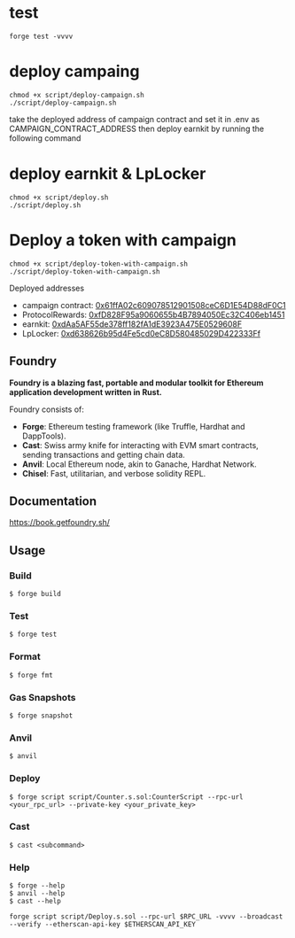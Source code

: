 # test
```shell
forge test -vvvv
```

# deploy campaing
```shell
chmod +x script/deploy-campaign.sh
./script/deploy-campaign.sh
```
take the deployed address of campaign contract and set it in .env as CAMPAIGN_CONTRACT_ADDRESS
then deploy earnkit by running the following command

# deploy earnkit & LpLocker
```shell
chmod +x script/deploy.sh
./script/deploy.sh
```

# Deploy a token with campaign
```shell
chmod +x script/deploy-token-with-campaign.sh
./script/deploy-token-with-campaign.sh
```


Deployed addresses
- campaign contract: [0x61ffA02c609078512901508ceC6D1E54D88dF0C1](https://sepolia.basescan.org/address/0x61ffA02c609078512901508ceC6D1E54D88dF0C1)
- ProtocolRewards: [0xfD828F95a9060655b4B7894050Ec32C406eb1451](https://sepolia.basescan.org/address/0xfD828F95a9060655b4B7894050Ec32C406eb1451)
- earnkit: [0xdAa5AF55de378ff182fA1dE3923A475E0529608F](https://sepolia.basescan.org/address/0xdaa5af55de378ff182fa1de3923a475e0529608f)
- LpLocker: [0xd638626b95d4Fe5cd0eC8D580485029D422333Ff](https://sepolia.basescan.org/address/0xd638626b95d4Fe5cd0eC8D580485029D422333Ff)


## Foundry

**Foundry is a blazing fast, portable and modular toolkit for Ethereum application development written in Rust.**

Foundry consists of:

-   **Forge**: Ethereum testing framework (like Truffle, Hardhat and DappTools).
-   **Cast**: Swiss army knife for interacting with EVM smart contracts, sending transactions and getting chain data.
-   **Anvil**: Local Ethereum node, akin to Ganache, Hardhat Network.
-   **Chisel**: Fast, utilitarian, and verbose solidity REPL.

## Documentation

https://book.getfoundry.sh/

## Usage

### Build

```shell
$ forge build
```

### Test

```shell
$ forge test
```

### Format

```shell
$ forge fmt
```

### Gas Snapshots

```shell
$ forge snapshot
```

### Anvil

```shell
$ anvil
```

### Deploy

```shell
$ forge script script/Counter.s.sol:CounterScript --rpc-url <your_rpc_url> --private-key <your_private_key>
```

### Cast

```shell
$ cast <subcommand>
```

### Help

```shell
$ forge --help
$ anvil --help
$ cast --help
```

```shell
forge script script/Deploy.s.sol --rpc-url $RPC_URL -vvvv --broadcast --verify --etherscan-api-key $ETHERSCAN_API_KEY
```
